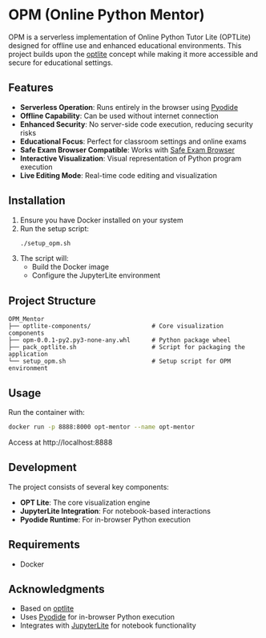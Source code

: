 # OPM (Online Python Mentor)

OPM is a serverless implementation of Online Python Tutor Lite (OPTLite) designed for offline use and enhanced educational environments. This project builds upon the [optlite](https://github.com/dive4dec/optlite) concept while making it more accessible and secure for educational settings.

## Features

- **Serverless Operation**: Runs entirely in the browser using [Pyodide](https://pyodide.org)
- **Offline Capability**: Can be used without internet connection
- **Enhanced Security**: No server-side code execution, reducing security risks
- **Educational Focus**: Perfect for classroom settings and online exams
- **Safe Exam Browser Compatible**: Works with [Safe Exam Browser](https://safeexambrowser.org/)
- **Interactive Visualization**: Visual representation of Python program execution
- **Live Editing Mode**: Real-time code editing and visualization

## Installation
1. Ensure you have Docker installed on your system
2. Run the setup script:
   ```bash
   ./setup_opm.sh
   ```
3. The script will:
   - Build the Docker image
   - Configure the JupyterLite environment

## Project Structure

```
OPM_Mentor
├── optlite-components/                 # Core visualization components
├── opm-0.0.1-py2.py3-none-any.whl      # Python package wheel
├── pack_optlite.sh                     # Script for packaging the application
└── setup_opm.sh                        # Setup script for OPM environment
```

## Usage
Run the container with:
```bash
docker run -p 8888:8000 opt-mentor --name opt-mentor
```
Access at http://localhost:8888

## Development
The project consists of several key components:
- **OPT Lite**: The core visualization engine
- **JupyterLite Integration**: For notebook-based interactions
- **Pyodide Runtime**: For in-browser Python execution

## Requirements
- Docker

## Acknowledgments

- Based on [optlite](https://github.com/dive4dec/optlite)
- Uses [Pyodide](https://pyodide.org) for in-browser Python execution
- Integrates with [JupyterLite](https://jupyterlite.readthedocs.io/) for notebook functionality 